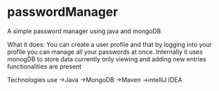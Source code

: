 # passwordManager
A simple password manager using java and mongoDB

What it does:
You can create a user profile and that by logging into your profile you can manage all your passwords at once.
Internally it uses monogDB to store data
currently only viewing and adding new entries functionalities are present

Technologies use
->Java
->MongoDB
->Maven
->intelliJ IDEA
